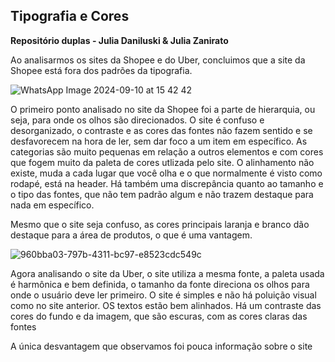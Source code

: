## Tipografia e Cores
**Repositório duplas - Julia Daniluski & Julia Zanirato**

Ao analisarmos os sites da Shopee e do Uber, concluimos que a site da Shopee está fora dos padrões da tipografia.

![WhatsApp Image 2024-09-10 at 15 42 42](https://github.com/user-attachments/assets/b4ce4bae-60c2-4f92-bb47-35c9f83b59bc)


O primeiro ponto analisado no site da Shopee foi a parte de hierarquia, ou seja, para onde os olhos são direcionados. O site é confuso e desorganizado, o contraste e as cores das fontes não fazem sentido e se desfavorecem na hora de ler, sem dar foco a um item em específico. As categorias são muito pequenas em relação a outros elementos e com cores que fogem muito da paleta de cores utlizada pelo site. O alinhamento não existe,  muda a cada lugar que você olha e o que normalmente é visto como rodapé, está na header. Há também uma discrepância quanto ao tamanho e o tipo das fontes, que não tem padrão algum  e não trazem destaque para nada em específico.


Mesmo que o site seja confuso, as cores principais laranja e branco dão destaque para a área de produtos, o que é uma vantagem.

![960bba03-797b-4311-bc97-e8523cdc549c](https://github.com/user-attachments/assets/8ffd4025-744b-4b53-adc2-b275bb0524aa)

Agora analisando o site da Uber, o site utiliza a mesma fonte, a paleta usada é harmônica e bem definida, o tamanho da fonte direciona os olhos para onde o usuário deve ler primeiro. O site é simples e não há poluição visual como no site anterior. OS textos estão bem alinhados. Há um contraste das cores do fundo e da imagem, que são escuras, com as cores claras das fontes

A única desvantagem que observamos foi pouca informação sobre o site
